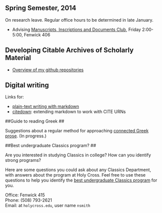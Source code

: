 ## Spring Semester, 2014 ##

On research leave.  Regular office hours to be determined in late January.

- Advising [Manuscripts, Inscriptions and Documents Club](http://shot.holycross.edu/hcmid/), Friday 2:00-5:00, Fenwick 406

## Developing Citable Archives of Scholarly Material ##

- [Overview of my github repositories](code/gits.html)


## Digital writing 

Links for:

-  [plain-text writing with markdown](writing-markdown.html)
-  [citedown](writing-citedown.html):  extending markdown to work with CITE URNs

##Guide to reading Greek ##


Suggestions about a regular method for approaching [connected Greek prose](greek/index.html). (In progress.)



##Best undergraduate Classics program? ##


Are you interested in studying Classics in college? How can you identify strong programs?

Here are some questions you could ask about any Classics Department, with answers about the program at Holy Cross. Feel free to use these questions to help you identify the [best undergraduate Classics program](bestclassicsdept.html) for you.

<aside>
Office: Fenwick 415 <br/>
Phone: (508) 793-2621 <br/>
Email: at <code>holycross.edu</code>, user name <code>nsmith</code>
</aside>

[1]: http://shot.holycross.edu/courses/Latin101/F13/section1/

[2]: http://shot.holycross.edu/courses/Latin101/F13/section2/

[3]: http://shot.holycross.edu/courses/Time/F13/

